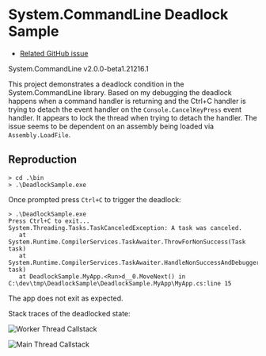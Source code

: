 # System.CommandLine Deadlock Sample

- [Related GitHub issue](https://github.com/dotnet/command-line-api/issues/832)

System.CommandLine v2.0.0-beta1.21216.1

This project demonstrates a deadlock condition in the System.CommandLine library.
Based on my debugging the deadlock happens when a command handler is returning
and the Ctrl+C handler is trying to detach the event handler on the
`Console.CancelKeyPress` event handler. It appears to lock the thread when trying
to detach the handler. The issue seems to be dependent on an assembly being loaded
via `Assembly.LoadFile`.

## Reproduction

```
> cd .\bin
> .\DeadlockSample.exe
```

Once prompted press `Ctrl+C` to trigger the deadlock:

```
> .\DeadlockSample.exe
Press Ctrl+C to exit...
System.Threading.Tasks.TaskCanceledException: A task was canceled.
   at System.Runtime.CompilerServices.TaskAwaiter.ThrowForNonSuccess(Task task)
   at System.Runtime.CompilerServices.TaskAwaiter.HandleNonSuccessAndDebuggerNotification(Task task)
   at DeadlockSample.MyApp.<Run>d__0.MoveNext() in C:\dev\tmp\DeadlockSample\DeadlockSample.MyApp\MyApp.cs:line 15
```

The app does not exit as expected.

Stack traces of the deadlocked state:

![Worker Thread Callstack](https://user-images.githubusercontent.com/75036159/120870654-b5082000-c556-11eb-92da-83b03b42bd4e.png)

![Main Thread Callstack](https://user-images.githubusercontent.com/75036159/120870686-c3563c00-c556-11eb-8458-e19278b025d2.png)
